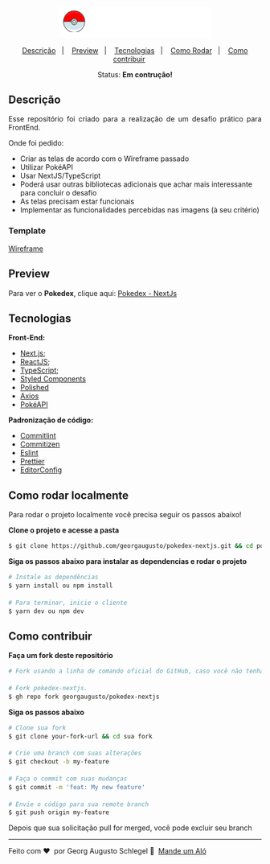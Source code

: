 <p align="center">
  <img src="src/assets/logo-pokedex.png" width="300px"/>
</p>

<p align="center">
  <a href="#Descrição">Descrição</a>&nbsp;&nbsp;&nbsp;|&nbsp;&nbsp;&nbsp;
  <a href="#Preview">Preview</a>&nbsp;&nbsp;&nbsp;|&nbsp;&nbsp;&nbsp;
  <a href="#Tecnologias">Tecnologias</a>&nbsp;&nbsp;&nbsp;|&nbsp;&nbsp;&nbsp;
  <a href="#Como-rodar-localmente">Como Rodar</a>&nbsp;&nbsp;&nbsp;|&nbsp;&nbsp;&nbsp;
  <a href="#Como-contribuir">Como contribuir</a>&nbsp;&nbsp;&nbsp;&nbsp;&nbsp;&nbsp;
</p>

<p align="center">Status: <b>Em contrução!</b></p>

## Descrição
<p align="justify">
  Esse repositório foi criado para a realização de um desafio prático para FrontEnd.

</p>
<p align="justify">
  Onde foi pedido:
</p>

<ul>
  <li>Criar as telas de acordo com o Wireframe passado</li>
  <li>Utilizar PokéAPI</li>
  <li>Usar NextJS/TypeScript</li>
  <li>Poderá usar outras bibliotecas adicionais que achar mais interessante para concluir o desafio</li>
  <li>As telas precisam estar funcionais</li>
  <li>Implementar as funcionalidades percebidas nas imagens (à seu critério)</li>
</ul>

### Template

[Wireframe](https://www.figma.com/file/CyO3DAXPZJMoMDzWGSF2iG/Pokedex?node-id=9%3A141)

## Preview
Para ver o **Pokedex**, clique aqui: [Pokedex - NextJs](https://pokedex-nextjs.netlify.app/)</br>

## Tecnologias

**Front-End:**
- [Next.js](https://reactjs.org);
- [ReactJS](https://nextjs.org/);
- [TypeScript](https://www.typescriptlang.org/);
- [Styled Components](https://styled-components.com/)
- [Polished](https://github.com/styled-components/polished)
- [Axios](https://github.com/axios/axios)
- [PokéAPI](https://pokeapi.co/docs/v2)

**Padronização de código:**
- [Commitlint](https://github.com/conventional-changelog/commitlint)
- [Commitizen](https://github.com/commitizen/cz-cli)
- [Eslint](https://eslint.org/)
- [Prettier](https://prettier.io/)
- [EditorConfig](https://editorconfig.org/)

## Como rodar localmente

Para rodar o projeto localmente você precisa seguir os passos abaixo!

**Clone o projeto e acesse a pasta**


```bash
$ git clone https://github.com/georgaugusto/pokedex-nextjs.git && cd pokedex-nextjs
```

**Siga os passos abaixo para instalar as dependencias e rodar o projeto**

```bash
# Instale as dependências
$ yarn install ou npm install

# Para terminar, inicie o cliente
$ yarn dev ou npm dev
```

## Como contribuir

**Faça um fork deste repositório**

```bash
# Fork usando a linha de comando oficial do GitHub, caso você não tenha a CLI do GitHub, use o site para fazer isso.

# Fork pokedex-nextjs.
$ gh repo fork georgaugusto/pokedex-nextjs
```

**Siga os passos abaixo**

```bash
# Clone sua fork
$ git clone your-fork-url && cd sua fork

# Crie uma branch com suas alterações
$ git checkout -b my-feature

# Faça o commit com suas mudanças
$ git commit -m 'feat: My new feature'

# Envie o código para sua remote branch
$ git push origin my-feature
```

Depois que sua solicitação pull for merged, você pode excluir seu branch

---

Feito com ❤️ &nbsp;por Georg Augusto Schlegel 👋 &nbsp;[Mande um Aló](https://www.linkedin.com/in/georgaugusto/)
